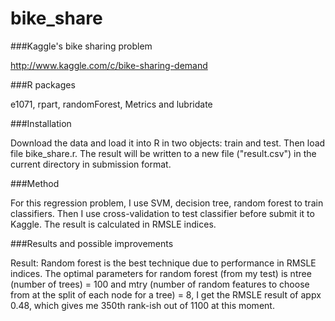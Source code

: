 bike_share
==========
###Kaggle's bike sharing problem

http://www.kaggle.com/c/bike-sharing-demand

###R packages

e1071, rpart, randomForest, Metrics and lubridate

###Installation

Download the data and load it into R in two objects: train and test. Then load file bike_share.r. The result will be written to a new file ("result.csv") in the current directory in submission format.

###Method

For this regression problem, I use SVM, decision tree, random forest to train classifiers. Then I use cross-validation to test classifier before submit it to Kaggle. The result is calculated in RMSLE indices. 

###Results and possible improvements

Result: Random forest is the best technique due to performance in RMSLE indices. The optimal parameters for random forest (from my test) is ntree (number of trees) = 100 and mtry (number of random features to choose from at the split of each node for a tree) = 8, I get the RMSLE result of appx 0.48, which gives me 350th rank-ish out of 1100 at this moment.




